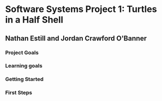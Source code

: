 # Software Systems Project 1: Turtles in a Half Shell
## Nathan Estill and Jordan Crawford O'Banner

### Project Goals

### Learning goals

### Getting Started

### First Steps

